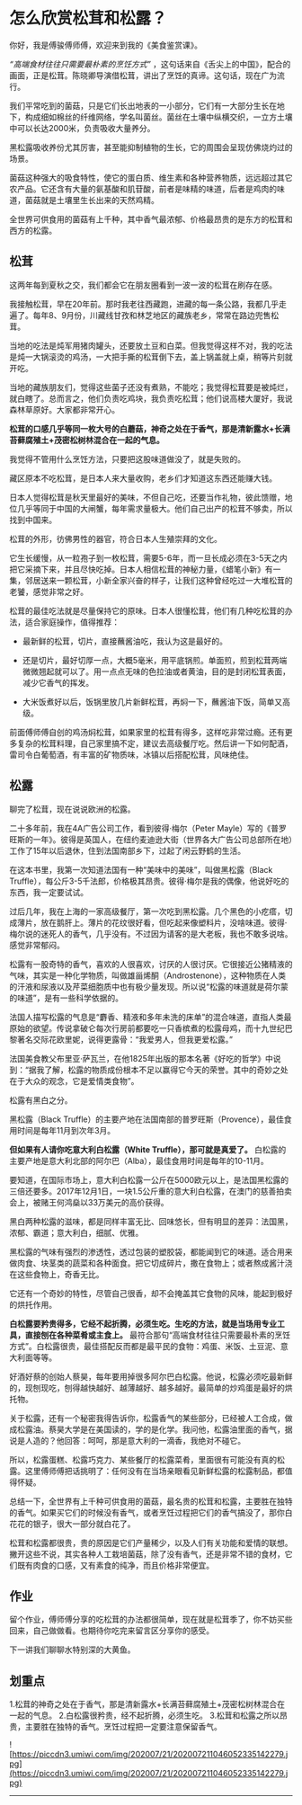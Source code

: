# 怎么欣赏松茸和松露？

你好，我是傅骏傅师傅，欢迎来到我的《美食鉴赏课》。

 *“高端食材往往只需要最朴素的烹饪方式”* ，这句话来自《舌尖上的中国》，配合的画面，正是松茸。陈晓卿导演借松茸，讲出了烹饪的真谛。这句话，现在广为流行。

我们平常吃到的菌菇，只是它们长出地表的一小部分，它们有一大部分生长在地下，构成细如棉丝的纤维网络，学名叫菌丝。菌丝在土壤中纵横交织，一立方土壤中可以长达2000米，负责吸收大量养分。

黑松露吸收养份尤其厉害，甚至能抑制植物的生长，它的周围会呈现仿佛烧灼过的场景。

菌菇这种强大的吸食特性，使它的蛋白质、维生素和各种营养物质，远远超过其它农产品。它还含有大量的氨基酸和肌苷酸，前者是味精的味道，后者是鸡肉的味道，菌菇就是土壤里生长出来的天然鸡精。

全世界可供食用的菌菇有上千种，其中香气最浓郁、价格最昂贵的是东方的松茸和西方的松露。

## 松茸

这两年每到夏秋之交，我们都会它在朋友圈看到一波一波的松茸在刷存在感。

我接触松茸，早在20年前。那时我老往西藏跑，进藏的每一条公路，我都几乎走遍了。每年8、9月份，川藏线甘孜和林芝地区的藏族老乡，常常在路边兜售松茸。

当地的吃法是炖军用猪肉罐头，还要放土豆和白菜。但我觉得这样不对，我的吃法是炖一大锅滚烫的鸡汤，一大把手撕的松茸倒下去，盖上锅盖就上桌，稍等片刻就开吃。

当地的藏族朋友们，觉得这些菌子还没有煮熟，不能吃；我觉得松茸要是被炖烂，就白瞎了。总而言之，他们负责吃鸡块，我负责吃松茸；他们说高楼大厦好，我说森林草原好。大家都非常开心。

 **松茸的口感几乎等同一枚大号的白蘑菇，神奇之处在于香气，那是清新露水+长满苔藓腐殖土+茂密松树林混合在一起的气息。**

我觉得不管用什么烹饪方法，只要把这股味道做没了，就是失败的。

藏区原本不吃松茸，是日本人来大量收购，老乡们才知道这东西还能赚大钱。

日本人觉得松茸是秋天里最好的美味，不但自己吃，还要当作礼物，彼此馈赠，地位几乎等同于中国的大闸蟹，每年需求量极大。他们自己出产的松茸不够卖，所以找到中国来。

松茸的外形，彷佛男性的器官，符合日本人生殖崇拜的文化。

它生长缓慢，从一粒孢子到一枚松茸，需要5-6年，而一旦长成必须在3-5天之内把它采摘下来，并且尽快吃掉。日本人相信松茸的神秘力量，《蜡笔小新》有一集，邻居送来一颗松茸，小新全家兴奋的样子，让我们这种曾经吃过一大堆松茸的老饕，感觉非常之好。

松茸的最佳吃法就是尽量保持它的原味。日本人很懂松茸，他们有几种吃松茸的办法，适合家庭操作，值得推荐：

* 最新鲜的松茸，切片，直接蘸酱油吃，我认为这是最好的。

* 还是切片，最好切厚一点，大概5毫米，用平底锅煎。单面煎，煎到松茸两端微微翘起就可以了。用一点点无味的色拉油或者黄油，目的是封闭松茸表面，减少它香气的挥发。

* 大米饭煮好以后，饭锅里放几片新鲜松茸，再焖一下，蘸酱油下饭，简单又高级。

前面傅师傅自创的鸡汤焖松茸，如果家里的松茸有得多，这样吃非常过瘾。还有更多复杂的松茸料理，自己家里搞不定，建议去高级餐厅吃。然后讲一下如何配酒，雷司令白葡萄酒，有丰富的矿物质味，冰镇以后搭配松茸，风味绝佳。

## 松露

聊完了松茸，现在说说欧洲的松露。

二十多年前，我在4A广告公司工作，看到彼得·梅尔（Peter Mayle）写的《普罗旺斯的一年》。彼得是英国人，在纽约麦迪逊大街（世界各大广告公司总部所在地）工作了15年以后退休，住到法国南部乡下，过起了闲云野鹤的生活。

在这本书里，我第一次知道法国有一种“美味中的美味”，叫做黑松露（Black Truffle），每公斤3-5千法郎，价格极其昂贵。彼得·梅尔是我的偶像，他说好吃的东西，我一定要试试。

过后几年，我在上海的一家高级餐厅，第一次吃到黑松露。几个黑色的小疙瘩，切成薄片，放在鹅肝上。薄片的花纹很好看，但吃起来像塑料片，没啥味道。彼得·梅尔说的迷死人的香气，几乎没有。不过因为请客的是大老板，我也不敢多说啥。感觉非常郁闷。

松露有一股奇特的香气，喜欢的人很喜欢，讨厌的人很讨厌。它很接近公猪精液的气味，其实是一种化学物质，叫做雄甾烯酮（Androstenone），这种物质在人类的汗液和尿液以及芹菜细胞质中也有极少量发现。所以说“松露的味道就是荷尔蒙的味道”，是有一些科学依据的。

法国人描写松露的气息是“麝香、精液和多年未洗的床单”的混合味道，直指人类最原始的欲望。传说拿破仑每次行房前都要吃一只香槟煮的松露母鸡，而十九世纪巴黎著名交际花欧里妮，说得更露骨：“我爱男人，但我更爱松露。”

法国美食教父布里亚·萨瓦兰，在他1825年出版的那本名著《好吃的哲学》中说到：“据我了解，松露的物质成份根本不足以赢得它今天的荣誉。其中的奇妙之处在于大众的观念，它是爱情类食物”。

松露有黑白之分。

黑松露（Black Truffle）的主要产地在法国南部的普罗旺斯（Provence），最佳食用时间是每年11月到次年3月。

 **但如果有人请你吃意大利白松露（White Truffle），那可就是真爱了。** 白松露的主要产地是意大利北部的阿尔巴（Alba），最佳食用时间是每年的10-11月。

要知道，在国际市场上，意大利白松露一公斤在5000欧元以上，是法国黑松露的三倍还要多。2017年12月1日，一块1.5公斤重的意大利白松露，在澳门的慈善拍卖会上，被赌王何鸿燊以33万美元的高价获得。

黑白两种松露的滋味，都是同样丰富无比、回味悠长，但有明显的差异：法国黑，浓郁、霸道；意大利白，细腻、优雅。

黑松露的气味有强烈的渗透性，透过包装的塑胶袋，都能闻到它的味道。适合用来做肉食、块茎类的蔬菜和各种面食。把它切成碎片，撒在食物上；或者熬成酱汁浇在这些食物上，奇香无比。

它还有一个奇妙的特性，尽管自己很香，却不会掩盖其它食物的风味，能起到极好的烘托作用。

 **白松露要矜贵得多，它经不起折腾，必须生吃。生吃的方法，就是当场用专业工具，直接刨在各种菜肴或主食上。** 最符合那句“高端食材往往只需要最朴素的烹饪方式”。白松露很贵，最佳搭配反而都是最平民的食物：鸡蛋、米饭、土豆泥、意大利面等等。

好酒好蔡的创始人蔡昊，每年要用掉很多阿尔巴白松露。他说，松露必须吃最新鲜的，现刨现吃，刨得越快越好、越薄越好、越多越好。最简单的炒鸡蛋是最好的烘托物。

关于松露，还有一个秘密我得告诉你，松露香气的某些部分，已经被人工合成，做成松露油。蔡昊大学是在美国读的，学的是化学。我问他，松露油里面的香气，据说是人造的？他回答：呵呵，那是意大利的一滴香，我绝对不碰它。

所以，松露蛋糕、松露巧克力、某些餐厅的松露菜肴，里面很有可能没有真的松露。这里傅师傅把话挑明了：任何没有在当场亲眼看见新鲜松露的松露制品，都值得怀疑。

总结一下，全世界有上千种可供食用的菌菇，最名贵的松茸和松露，主要胜在独特的香气。如果买它们的时候没有香气，或者烹饪过程把它们的香气搞没了，那你白花花的银子，很大一部分就白花了。

松茸和松露都很贵，贵的原因是它们产量稀少，以及人们有关功能和爱情的联想。撇开这些不说，其实各种人工栽培菌菇，除了没有香气，还是非常不错的食材，它们既有肉食的口感，又有素食的纯净，而且价格非常便宜。

## 作业

留个作业，傅师傅分享的吃松茸的办法都很简单，现在就是松茸季了，你不妨买些回来，自己做做看。也期待你吃完来留言区分享你的感受。

下一讲我们聊聊水特别深的大黄鱼。

## 划重点

1.松茸的神奇之处在于香气，那是清新露水+长满苔藓腐殖土+茂密松树林混合在一起的气息。
2.白松露很矜贵，经不起折腾，必须生吃。
3.松茸和松露之所以昂贵，主要胜在独特的香气。烹饪过程把一定要注意保留香气。

![https://piccdn3.umiwi.com/img/202007/21/202007211046052335142279.jpg](https://piccdn3.umiwi.com/img/202007/21/202007211046052335142279.jpg)

---
